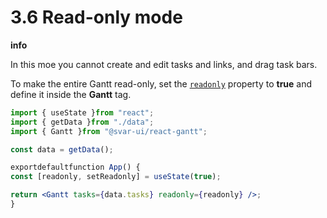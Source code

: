 # 3.6 Read-only mode

**info**

In this moe you cannot create and edit tasks and links, and drag task bars.

To make the entire Gantt read-only, set the [`readonly`](https://docs.svar.dev/react/gantt/api/properties/readonly) property to **true** and define it inside the **Gantt** tag.

```jsx
import { useState }from "react";
import { getData }from "./data";
import { Gantt }from "@svar-ui/react-gantt";

const data = getData();

exportdefaultfunction App() {
const [readonly, setReadonly] = useState(true);

return <Gantt tasks={data.tasks} readonly={readonly} />;
}

```